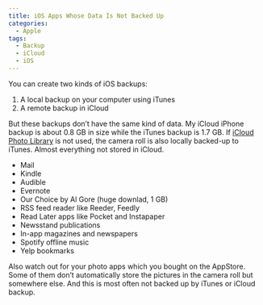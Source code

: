 ```yaml
---
title: iOS Apps Whose Data Is Not Backed Up
categories:
  - Apple
tags:
  - Backup
  - iCloud
  - iOS
---
```

You can create two kinds of iOS backups:

1.  A local backup on your computer using iTunes
2.  A remote backup in iCloud

But these backups don’t have the same kind of data. My iCloud iPhone backup is about 0.8 GB in size while the iTunes backup is 1.7 GB. If [iCloud Photo Library](/icloud-photo-library-photos) is not used, the camera roll is also locally backed-up to iTunes. Almost everything not stored in iCloud.

* Mail
* Kindle
* Audible
* Evernote
* Our Choice by Al Gore (huge downlad, 1 GB)
* RSS feed reader like Reeder, Feedly
* Read Later apps like Pocket and Instapaper
* Newsstand publications
* In-app magazines and newspapers
* Spotify offline music
* Yelp bookmarks

Also watch out for your photo apps which you bought on the AppStore. Some of them don’t automatically store the pictures in the camera roll but somewhere else. And this is most often not backed up by iTunes or iCloud backup.
